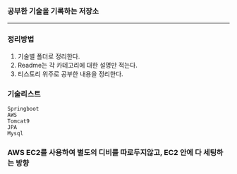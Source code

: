 ### 공부한 기술을 기록하는 저장소
----

### 정리방법
1. 기술별 폴더로 정리한다.
2. Readme는 각 카테고리에 대한 설명만 적는다.
3. 티스토리 위주로 공부한 내용을 정리한다.

### 기술리스트
```
Springboot
AWS
Tomcat9
JPA
Mysql

```

### AWS EC2를 사용하여 별도의 디비를 따로두지않고, EC2 안에 다 세팅하는 방향


